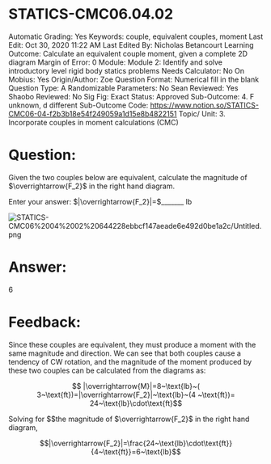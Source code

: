 # STATICS-CMC06.04.02

Automatic Grading: Yes
Keywords: couple, equivalent couples, moment
Last Edit: Oct 30, 2020 11:22 AM
Last Edited By: Nicholas Betancourt
Learning Outcome: Calculate an equivalent couple moment, given a complete 2D diagram
Margin of Error: 0
Module: Module 2: Identify and solve introductory level rigid body statics problems
Needs Calculator: No
On Mobius: Yes
Origin/Author: Zoe
Question Format: Numerical fill in the blank
Question Type: A
Randomizable Parameters: No
Sean Reviewed: Yes
Shaobo Reviewed: No
Sig Fig: Exact
Status: Approved
Sub-Outcome: 4. F unknown, d different
Sub-Outcome Code: https://www.notion.so/STATICS-CMC06-04-f2b3b18e54f249059a1d15e8b4822151
Topic/ Unit: 3. Incorporate couples in moment calculations (CMC)

# Question:

Given the two couples below are equivalent, calculate the magnitude of  $\overrightarrow{F_2}$ in the right hand diagram. 

Enter your answer: $|\overrightarrow{F_2}|=$_______  $\text{lb}$

![STATICS-CMC06%2004%2002%20644228ebbcf147aeade6e492d0be1a2c/Untitled.png](STATICS-CMC06%2004%2002%20644228ebbcf147aeade6e492d0be1a2c/Untitled.png)

# Answer:

6

# Feedback:

Since these couples are equivalent, they must produce a moment with the same magnitude and direction.  We can see that both couples cause a tendency of CW rotation, and the magnitude of the moment produced by these two couples can be calculated from the diagrams as: 

$$ |\overrightarrow{M}|=8~\text{lb}~( 3~\text{ft})=|\overrightarrow{F_2}|~\text{lb}~(4 ~\text{ft})= 24~\text{lb}\cdot\text{ft}$$

Solving for  $$the magnitude of $\overrightarrow{F_2}$ in the right hand diagram, 

$$|\overrightarrow{F_2}|=\frac{24~\text{lb}\cdot\text{ft}}{4~\text{ft}}=6~\text{lb}$$